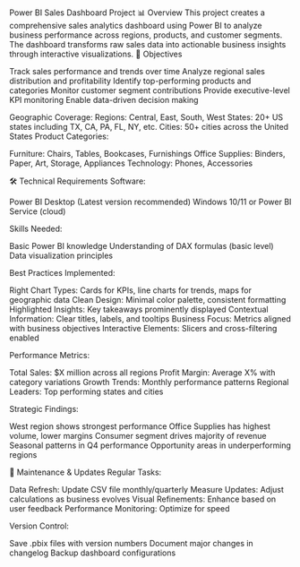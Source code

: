 Power BI Sales Dashboard Project
📊 Overview
This project creates a comprehensive sales analytics dashboard using Power BI to analyze business performance across regions, products, and customer segments. The dashboard transforms raw sales data into actionable business insights through interactive visualizations.
🎯 Objectives

Track sales performance and trends over time
Analyze regional sales distribution and profitability
Identify top-performing products and categories
Monitor customer segment contributions
Provide executive-level KPI monitoring
Enable data-driven decision making


Geographic Coverage:
Regions: Central, East, South, West
States: 20+ US states including TX, CA, PA, FL, NY, etc.
Cities: 50+ cities across the United States
Product Categories:

Furniture: Chairs, Tables, Bookcases, Furnishings
Office Supplies: Binders, Paper, Art, Storage, Appliances
Technology: Phones, Accessories

🛠️ Technical Requirements
Software:

Power BI Desktop (Latest version recommended)
Windows 10/11 or Power BI Service (cloud)

Skills Needed:

Basic Power BI knowledge
Understanding of DAX formulas (basic level)
Data visualization principles

 Best Practices Implemented:

Right Chart Types: Cards for KPIs, line charts for trends, maps for geographic data
Clean Design: Minimal color palette, consistent formatting
Highlighted Insights: Key takeaways prominently displayed
Contextual Information: Clear titles, labels, and tooltips
Business Focus: Metrics aligned with business objectives
Interactive Elements: Slicers and cross-filtering enabled


Performance Metrics:

Total Sales: $X million across all regions
Profit Margin: Average X% with category variations
Growth Trends: Monthly performance patterns
Regional Leaders: Top performing states and cities

Strategic Findings:

West region shows strongest performance
Office Supplies has highest volume, lower margins
Consumer segment drives majority of revenue
Seasonal patterns in Q4 performance
Opportunity areas in underperforming regions

🔄 Maintenance & Updates
Regular Tasks:

Data Refresh: Update CSV file monthly/quarterly
Measure Updates: Adjust calculations as business evolves
Visual Refinements: Enhance based on user feedback
Performance Monitoring: Optimize for speed

Version Control:

Save .pbix files with version numbers
Document major changes in changelog
Backup dashboard configurations
